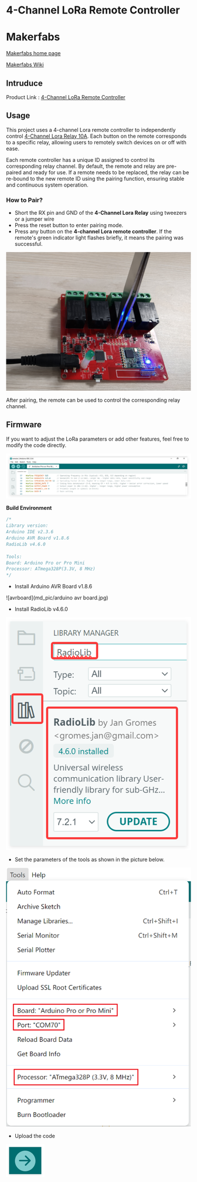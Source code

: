 # 4-Channel LoRa Remote Controller

# Makerfabs

[Makerfabs home page](https://www.makerfabs.com/)

[Makerfabs Wiki](https://wiki.makerfabs.com/)


## Intruduce

Product Link : [4-Channel LoRa Remote Controller]()


## Usage

This project uses a 4-channel Lora remote controller to independently control [4-Channel Lora Relay 10A](https://www.makerfabs.com/4-channel-lora-relay-10a.html). Each button on the remote corresponds to a specific relay, allowing users to remotely switch devices on or off with ease. 

Each remote controller has a unique ID assigned to control its corresponding relay channel. By default, the remote and relay are pre-paired and ready for use. If a remote needs to be replaced, the relay can be re-bound to the new remote ID using the pairing function, ensuring stable and continuous system operation.

### How to Pair?

- Short the RX pin and GND of the **4-Channel Lora Relay** using tweezers or a jumper wire
- Press the reset button to enter pairing mode. 
- Press any button on the **4-channel Lora remote controller**. 
If the remote's green indicator light flashes briefly, it means the pairing was successful. 

![pair](md_pic/pair.jpg)

After pairing, the remote can be used to control the corresponding relay channel.

## Firmware

If you want to adjust the LoRa parameters or add other features, feel free to modify the code directly.

![lora_conf](md_pic/lora_conf.jpg)

**Build Environment**

```c++
/*
Library version:
Arduino IDE v2.3.6
Arduino AVR Board v1.8.6
RadioLib v4.6.0

Tools:
Board: Arduino Pro or Pro Mini
Processor: ATmega328P(3.3V, 8 MHz)
*/
```

- Install Arduino AVR Board v1.8.6

![avrboard](md_pic/arduino avr board.jpg)

- Install RadioLib v4.6.0

![radiolib](md_pic/radiolib.jpg)

- Set the parameters of the tools as shown in the picture below.

![board](md_pic/board.jpg)

- Upload the code

![upload](md_pic/upload.jpg)